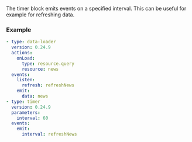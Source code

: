 The timer block emits events on a specified interval. This can be useful for example for refreshing
data.

### Example

```yaml
- type: data-loader
  version: 0.24.9
  actions:
    onLoad:
      type: resource.query
      resource: news
  events:
    listen:
      refresh: refreshNews
    emit:
      data: news
- type: timer
  version: 0.24.9
  parameters:
    interval: 60
  events:
    emit:
      interval: refreshNews
```
